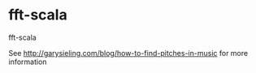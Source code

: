 fft-scala
=========

fft-scala

See http://garysieling.com/blog/how-to-find-pitches-in-music for more information
